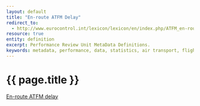 ```yaml
---
layout: default
title: "En-route ATFM Delay"
redirect_to:
  - http://www.eurocontrol.int/lexicon/lexicon/en/index.php/ATFM_en-route_delay
resource: true
entity: definition
excerpt: Performance Review Unit MetaData Definitions.
keywords: metadata, performance, data, statistics, air transport, flights, europe, delay, safety
---
```

# {{ page.title }}

<a href="http://www.eurocontrol.int/lexicon/lexicon/en/index.php/ATFM_en-route_delay" target="_blank">En-route ATFM delay</a>
